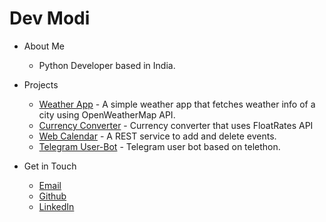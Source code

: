 # Dev Modi

* About Me
  * Python Developer based in India.

* Projects
  * [Weather App](https://github.com/devmodi/Weather-App) - A simple weather app that fetches weather info of a city using OpenWeatherMap API.
  * [Currency Converter](https://github.com/devmodi/Currency-Converter) - Currency converter that uses FloatRates API
  * [Web Calendar](https://github.com/devmodi/Web-Calendar) - A REST service to add and delete events.
  * [Telegram User-Bot](https://github.com/devmodi/Telegram-Userbot) - Telegram user bot based on telethon.

* Get in Touch
  * [Email](dev.modi.one@outlook.com)
  * [Github](https://github.com/devmodi)
  * [LinkedIn](https://linkedin.com/in/devmodi-dev)
